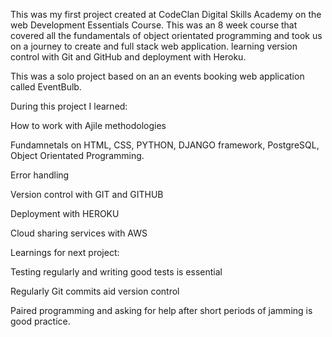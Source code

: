 This was my first project created at CodeClan Digital Skills Academy on the web Development Essentials Course. 
This was an 8 week course that covered all the fundamentals of object orientated programming and took us on a journey to create and full stack web application. learning version control with Git and GitHub and deployment with Heroku.

This was a solo project based on an an events booking web application called EventBulb.



During this project I learned:

How to work with Ajile methodologies

Fundamnetals on HTML, CSS, PYTHON, DJANGO framework, PostgreSQL, Object Orientated Programming. 

Error handling

Version control with GIT and GITHUB

Deployment with HEROKU

Cloud sharing services with AWS



Learnings for next project:

Testing regularly and writing good tests is essential

Regularly Git commits aid version control 

Paired programming and asking for help after short periods of jamming is good practice.  
